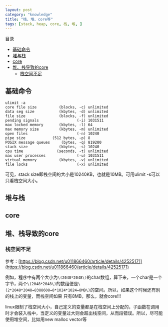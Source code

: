 ```yaml
---
layout: post
category: "knowledge"
title: "栈、堆、core等"
tags: [stack, heap, core, 栈, 堆, ]
---
```


目录

<!-- TOC -->

- [基础命令](#基础命令)
- [堆与栈](#堆与栈)
- [core](#core)
- [堆、栈导致的core](#堆栈导致的core)
    - [栈空间不足](#栈空间不足)

<!-- /TOC -->

## 基础命令

```shell
ulimit -a
core file size          (blocks, -c) unlimited
data seg size           (kbytes, -d) unlimited
file size               (blocks, -f) unlimited
pending signals                 (-i) 1031511
max locked memory       (kbytes, -l) 64
max memory size         (kbytes, -m) unlimited
open files                      (-n) 10240
pipe size            (512 bytes, -p) 8
POSIX message queues     (bytes, -q) 819200
stack size              (kbytes, -s) 10240
cpu time               (seconds, -t) unlimited
max user processes              (-u) 1031511
virtual memory          (kbytes, -v) unlimited
file locks                      (-x) unlimited
```

可见，stack size即栈空间的大小是10240KB，也就是10MB。可用ulimit -s可以只看栈空间大小。

## 堆与栈

## core

## 堆、栈导致的core

### 栈空间不足

参考：[https://blog.csdn.net/u011866460/article/details/42525171](https://blog.csdn.net/u011866460/article/details/42525171)

例如，程序中有两个大小为`\(2048*2048\)`的char数组，算下来，一个char是一个字节，两个`\(2048*2048\)`的数组便是`\(2*2048*2048=8388608=8*1024*1024=8MB\)`的空间。所以，如果这个时候还有别的栈上的变量，而栈空间如果 只有8MB，那么，就会core!!!

linux限制了栈空间大小，自己定义的变量都是在栈空间上分配的，子函数在调用时才会装入栈中，当定义的变量过大则会超出栈空间，从而段错误。所以，尽可能使用堆空间，比如用new malloc vector等
